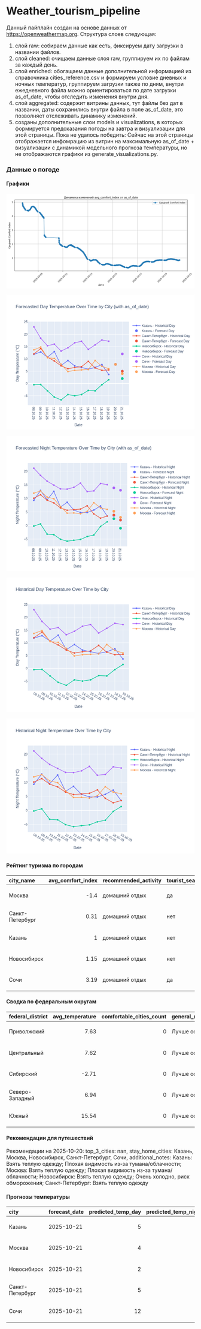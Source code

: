 # Weather_tourism_pipeline
Данный пайплайн создан на основе данных от https://openweathermap.org.
Структура слоев следующая:
  1) слой raw: 
  собираем данные как есть, фиксируем дату загрузки в названии файлов.
  2) слой cleaned:
  очищаем данные слоя raw, группируем их по файлам за каждый день.
  3) слой enriched:
  обогащаем данные дополнительной информацией из справочника cities_reference.csv и формируем условие дневных и ночных температур,
  группируем загрузки также по дням, внутри ежедневного файла можно ориентироваться по дате загрузки as_of_date, чтобы отследить изменения внутри дня.
  4) слой aggregated:
   содержит витрины данных, тут файлы без дат в названии, даты сохранились внутри файла в поле as_of_date, это позволняет отслеживать динамику изменений.
  6) созданы дополнительные слои models и visualizations, в которых формируется предсказания погоды на завтра и визуализации для этой страницы.
  Пока не удалось победить: Сейчас на этой страницы отображается инфомрацию из витрин на максимальную as_of_date + визуализации с динамикой модельного прогноза температуры, 
  но не отображаются графики из generate_visualizations.py.
<!-- WEATHER DATA START -->
### Данные о погоде

#### Графики
![Comfort Index Trend](data/visualizations/comfort_index_trend.png)

![Forecasted Day Temperature](data/visualizations/forecasted_day_temperature.png)

![Forecasted Night Temperature](data/visualizations/forecasted_night_temperature.png)

![Historical Day Temperature](data/visualizations/historical_day_temperature.png)

![Historical Night Temperature](data/visualizations/historical_night_temperature.png)

#### Рейтинг туризма по городам
| city_name       |   avg_comfort_index | recommended_activity   | tourist_season_match   | tourism_season   | tour_recommendation       | as_of_date          |
|:----------------|--------------------:|:-----------------------|:-----------------------|:-----------------|:--------------------------|:--------------------|
| Москва          |               -1.4  | домашний отдых         | да                     | Круглогодично    | домашний отдых в сезон    | 2025-10-20 09:27:00 |
| Санкт-Петербург |                0.31 | домашний отдых         | нет                    | Май-Сентябрь     | домашний отдых вне сезона | 2025-10-20 09:27:00 |
| Казань          |                1    | домашний отдых         | нет                    | Май-Сентябрь     | домашний отдых вне сезона | 2025-10-20 09:27:00 |
| Новосибирск     |                1.15 | домашний отдых         | нет                    | Июнь-Август      | домашний отдых вне сезона | 2025-10-20 09:27:00 |
| Сочи            |                3.19 | домашний отдых         | да                     | Май-Октябрь      | домашний отдых в сезон    | 2025-10-20 09:27:00 |

#### Сводка по федеральным округам
| federal_district   |   avg_temperature |   comfortable_cities_count | general_recommendation   | as_of_date          |
|:-------------------|------------------:|---------------------------:|:-------------------------|:--------------------|
| Приволжский        |              7.63 |                          0 | Лучше остаться дома      | 2025-10-20 09:27:00 |
| Центральный        |              7.62 |                          0 | Лучше остаться дома      | 2025-10-20 09:27:00 |
| Сибирский          |             -2.71 |                          0 | Лучше остаться дома      | 2025-10-20 09:27:00 |
| Северо-Западный    |              6.94 |                          0 | Лучше остаться дома      | 2025-10-20 09:27:00 |
| Южный              |             15.54 |                          0 | Лучше остаться дома      | 2025-10-20 09:27:00 |

#### Рекомендации для путешествий
Рекомендации на 2025-10-20: top_3_cities: nan, stay_home_cities: Казань, Москва, Новосибирск, Санкт-Петербург, Сочи, additional_notes: Казань: Взять теплую одежду; Плохая видимость из-за тумана/облачности; Москва: Взять теплую одежду; Плохая видимость из-за тумана/облачности; Новосибирск: Взять теплую одежду; Очень холодно, риск обморожения; Санкт-Петербург: Взять теплую одежду

#### Прогнозы температуры
| city            | forecast_date   |   predicted_temp_day |   predicted_temp_night | model_type       | as_of_date          |
|:----------------|:----------------|---------------------:|-----------------------:|:-----------------|:--------------------|
| Казань          | 2025-10-21      |                    5 |                      2 | LinearRegression | 2025-10-20 09:27:53 |
| Москва          | 2025-10-21      |                    4 |                      3 | LinearRegression | 2025-10-20 09:27:53 |
| Новосибирск     | 2025-10-21      |                    2 |                     -1 | LinearRegression | 2025-10-20 09:27:53 |
| Санкт-Петербург | 2025-10-21      |                    5 |                      2 | LinearRegression | 2025-10-20 09:27:53 |
| Сочи            | 2025-10-21      |                   12 |                     13 | LinearRegression | 2025-10-20 09:27:53 |


<!-- WEATHER DATA END -->

